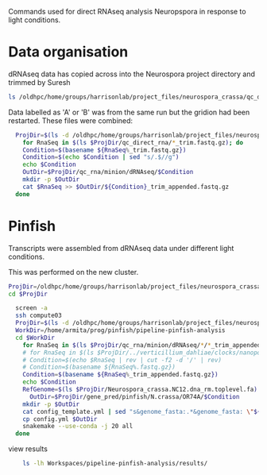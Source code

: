 Commands used for direct RNAseq analysis Neuropspora in response to light conditions.

# Data organisation


dRNAseq data has copied across into the Neurospora project directory and trimmed by Suresh

```bash
ls /oldhpc/home/groups/harrisonlab/project_files/neurospora_crassa/qc_direct_rna
```

Data labelled as 'A' or 'B' was from the same run but the gridion had been restarted. These files were combined:

```bash
  ProjDir=$(ls -d /oldhpc/home/groups/harrisonlab/project_files/neurospora_crassa)
	for RnaSeq in $(ls $ProjDir/qc_direct_rna/*_trim.fastq.gz); do
    Condition=$(basename ${RnaSeq%_trim.fastq.gz})
    Condition=$(echo $Condition | sed "s/.$//g")
    echo $Condition
    OutDir=$ProjDir/qc_rna/minion/dRNAseq/$Condition
    mkdir -p $OutDir
    cat $RnaSeq >> $OutDir/${Condition}_trim_appended.fastq.gz
  done
```


# Pinfish

Transcripts were assembled from dRNAseq data under different light conditions.

This was performed on the new cluster.

```bash
ProjDir=/oldhpc/home/groups/harrisonlab/project_files/neurospora_crassa
cd $ProjDir
```

```bash
  screen -a
  ssh compute03
  ProjDir=$(ls -d /oldhpc/home/groups/harrisonlab/project_files/neurospora_crassa)
  WorkDir=/home/armita/prog/pinfish/pipeline-pinfish-analysis
  cd $WorkDir
	for RnaSeq in $(ls $ProjDir/qc_rna/minion/dRNAseq/*/*_trim_appended.fastq.gz); do
	# for RnaSeq in $(ls $ProjDir/../verticillium_dahliae/clocks/nanopore/dRNAseq/*/*.fastq.gz); do
    # Condition=$(echo $RnaSeq | rev | cut -f2 -d '/' | rev)
    # Condition=$(basename ${RnaSeq%.fastq.gz})
    Condition=$(basename ${RnaSeq%_trim_appended.fastq.gz})
    echo $Condition
  	RefGenome=$(ls $ProjDir/Neurospora_crassa.NC12.dna_rm.toplevel.fa)
	  OutDir=$ProjDir/gene_pred/pinfish/N.crassa/OR74A/$Condition
    mkdir -p $OutDir
  	cat config_template.yml | sed "s&genome_fasta:.*&genome_fasta: \"${RefGenome}\"&g" | sed "s&reads_fastq:.*&reads_fastq: \"${RnaSeq}\"&g" | sed "s&workdir_top:.*&workdir_top: \"$OutDir\"&g" > config.yml
    cp config.yml $OutDir
  	snakemake --use-conda -j 20 all
  done
```

 view results
```bash
	ls -lh Workspaces/pipeline-pinfish-analysis/results/
```
